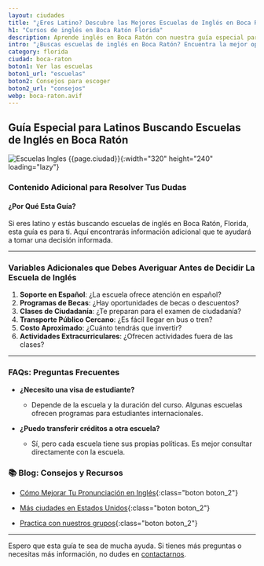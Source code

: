 ```yaml
---
layout: ciudades
title: "¿Eres Latino? Descubre las Mejores Escuelas de Inglés en Boca Ratón 📚"
h1: "Cursos de inglés en Boca Ratón Florida"
description: Aprende inglés en Boca Ratón con nuestra guía especial para latinos. ¡No te pierdas estos consejos! 📖
intro: "¿Buscas escuelas de inglés en Boca Ratón? Encuentra la mejor opción para ti como latino."
category: florida
ciudad: boca-raton
boton1: Ver las escuelas
boton1_url: "escuelas"
boton2: Consejos para escoger
boton2_url: "consejos"
webp: boca-raton.avif
---
```

## Guía Especial para Latinos Buscando Escuelas de Inglés en Boca Ratón

![Escuelas Ingles {{page.ciudad}}]({{site.baseurl}}/img/{{page.webp}} "Clases inglés {{page.ciudad|capitalize}}"){:width="320" height="240" loading="lazy"}

### Contenido Adicional para Resolver Tus Dudas

#### ¿Por Qué Esta Guía?

Si eres latino y estás buscando escuelas de inglés en Boca Ratón, Florida, esta guía es para ti. Aquí encontrarás información adicional que te ayudará a tomar una decisión informada.

---

### Variables Adicionales que Debes Averiguar Antes de Decidir La Escuela de Inglés

1. **Soporte en Español**: ¿La escuela ofrece atención en español?
2. **Programas de Becas**: ¿Hay oportunidades de becas o descuentos?
3. **Clases de Ciudadanía**: ¿Te preparan para el examen de ciudadanía?
4. **Transporte Público Cercano**: ¿Es fácil llegar en bus o tren?
5. **Costo Aproximado**: ¿Cuánto tendrás que invertir?
6. **Actividades Extracurriculares**: ¿Ofrecen actividades fuera de las clases?

---

### FAQs: Preguntas Frecuentes

- **¿Necesito una visa de estudiante?**
  - Depende de la escuela y la duración del curso. Algunas escuelas ofrecen programas para estudiantes internacionales.

- **¿Puedo transferir créditos a otra escuela?**
  - Sí, pero cada escuela tiene sus propias políticas. Es mejor consultar directamente con la escuela.

### 📚 Blog: Consejos y Recursos

- [Cómo Mejorar Tu Pronunciación en Inglés]({{'blog'|relative_url}}){:class="boton boton_2"}

- [Más ciudades en Estados Unidos]({{'escuelas'|relative_url}}){:class="boton boton_2"}

- [Practica con nuestros grupos]({{'/#formulario'|relative_url}}){:class="boton boton_2"}

---

Espero que esta guía te sea de mucha ayuda. Si tienes más preguntas o necesitas más información, no dudes en [contactarnos](/#formulario).

